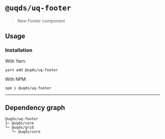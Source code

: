 # `@uqds/uq-footer`

> New Footer component

## Usage

### Installation

With Yarn:
```shell
yarn add @uqds/uq-footer
```

With NPM:
```shell
npm i @uqds/uq-footer
```

---

## Dependency graph

```shell
@uqds/uq-footer
├─ @uqds/core
└─ @uqds/grid
   └─ @uqds/core
```
